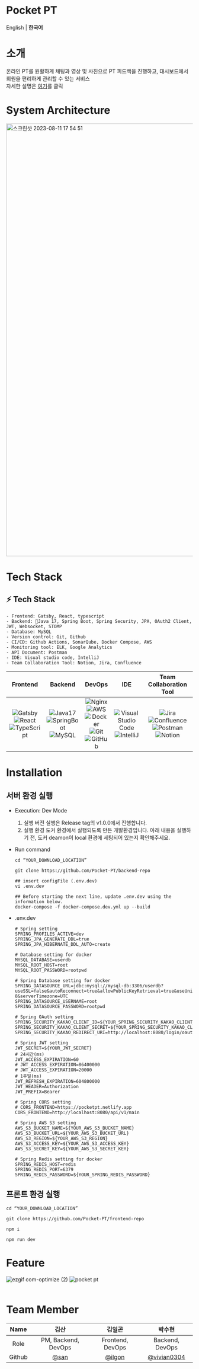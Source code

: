 # Pocket PT
English | **한국어**

# 소개

온라인 PT를 원활하게 
채팅과 영상 및 사진으로 PT 피드백을 진행하고, 대시보드에서 회원을 편리하게 관리할 수 있는 서비스<br>
자세한 설명은 <a href="https://github.com/Pocket-PT/.github/blob/main/profile/POCKET%20PT_compressed.pdf">여기</a>를 클릭


# System Architecture
<img width="1168" alt="스크린샷 2023-08-11 17 54 51" src="https://github.com/Pocket-PT/.github/assets/59956020/9317fcf2-53ad-4735-8e56-56fc49c77c56">



# Tech Stack
## **:zap: Tech Stack**
```
- Frontend: Gatsby, React, typescript
- Backend: Java 17, Spring Boot, Spring Security, JPA, OAuth2 Client, JWT, Websocket, STOMP
- Database: MySQL
- Version control: Git, Github
- CI/CD: Github Actions, SonarQube, Docker Compose, AWS
- Monitoring tool: ELK, Google Analytics
- API Document: Postman
- IDE: Visual studio code, IntelliJ
- Team Collaboration Tool: Notion, Jira, Confluence
```
|Frontend|Backend|DevOps|IDE|Team Collaboration Tool|
|:------:|:------:|:----:|:---:|:---:|
|![Gatsby](https://img.shields.io/badge/gatsby-663399?style=for-the-badge&logo=gatsby&logoColor=black)<br>![React](https://img.shields.io/badge/react-%2320232a.svg?style=for-the-badge&logo=react&logoColor=%2361DAFB)<br>![TypeScript](https://img.shields.io/badge/typescript-3178C6?style=for-the-badge&logo=typescript&logoColor=black)|![Java17](https://img.shields.io/badge/java-orange.svg?style=for-the-badge&logo=java&logoColor=white)<br>![SpringBoot](https://img.shields.io/badge/SpringBoot-6DB33F.svg?style=for-the-badge&logo=SpringBoot&logoColor=white)<br>![MySQL](https://img.shields.io/badge/MySQL-4479A1.svg?style=for-the-badge&logo=MySQL&logoColor=white)<br>|![Nginx](https://img.shields.io/badge/nginx-%23009639.svg?style=for-the-badge&logo=nginx&logoColor=white)<br>![AWS](https://img.shields.io/badge/AWS-%23FF9900.svg?style=for-the-badge&logo=amazon-aws&logoColor=white)<br>![Docker](https://img.shields.io/badge/docker-%230db7ed.svg?style=for-the-badge&logo=docker&logoColor=white)<br>![Git](https://img.shields.io/badge/git-%23F05033.svg?style=for-the-badge&logo=git&logoColor=white)<br>![GitHub](https://img.shields.io/badge/github-%23121011.svg?style=for-the-badge&logo=github&logoColor=white)<br>|![Visual Studio Code](https://img.shields.io/badge/VisualStudioCode-0078d7.svg?style=for-the-badge&logo=visual-studio-code&logoColor=white)<br>![IntelliJ](https://img.shields.io/badge/IntelliJ-000000.svg?style=for-the-badge&logo=intellij-idea&logoColor=white)<br>|![Jira](https://img.shields.io/badge/Jira-0052CC.svg?style=for-the-badge&logo=jira&logoColor=white)<br>![Confluence](https://img.shields.io/badge/Confluence-172B4D.svg?style=for-the-badge&logo=confluence&logoColor=white)<br>![Postman](https://img.shields.io/badge/Postman-FF6C37?style=for-the-badge&logo=Postman&logoColor=white)<br>![Notion](https://img.shields.io/badge/Notion-%23000000.svg?style=for-the-badge&logo=notion&logoColor=white)

# Installation
## 서버 환경 실행
  - Execution: Dev Mode
    1. 실행 버전
      실행은 Release tag의 v1.0.0에서 진행합니다.
    2. 실행 환경
      도커 환경에서 실행되도록 만든 개발환경입니다.
      아래 내용을 실행하기 전, 도커 deamon이 local 환경에 세팅되어 있는지 확인해주세요.

  - Run command
    ```
    cd “YOUR_DOWNLOAD_LOCATION”
    
    git clone https://github.com/Pocket-PT/backend-repo
    
    ## insert configFile (.env.dev)
    vi .env.dev
    
    ## Before starting the next line, update .env.dev using the information below.
    docker-compose -f docker-compose.dev.yml up --build
    
    ```

  - .env.dev
    ```
    # Spring setting
    SPRING_PROFILES_ACTIVE=dev
    SPRING_JPA_GENERATE_DDL=true
    SPRING_JPA_HIBERNATE_DDL_AUTO=create
    
    # Database setting for docker
    MYSQL_DATABASE=userdb
    MYSQL_ROOT_HOST=root
    MYSQL_ROOT_PASSWORD=rootpwd
    
    # Spring Database setting for docker
    SPRING_DATASOURCE_URL=jdbc:mysql://mysql-db:3306/userdb?useSSL=false&autoReconnect=true&allowPublicKeyRetrieval=true&useUnicode=true&characterEncoding=UTF-8&serverTimezone=UTC
    SPRING_DATASOURCE_USERNAME=root
    SPRING_DATASOURCE_PASSWORD=rootpwd
    
    # Spring OAuth setting
    SPRING_SECURITY_KAKAO_CLIENT_ID=${YOUR_SPRING_SECURITY_KAKAO_CLIENT_ID}
    SPRING_SECURITY_KAKAO_CLIENT_SECRET=${YOUR_SPRING_SECURITY_KAKAO_CLIENT_SECRET}
    SPRING_SECURITY_KAKAO_REDIRECT_URI=http://localhost:8080/login/oauth2/code/kakao
    
    # Spring JWT setting
    JWT_SECRET=${YOUR_JWT_SECRET}
    # 24시간(ms)
    JWT_ACCESS_EXPIRATION=60
    # JWT_ACCESS_EXPIRATION=86400000
    # JWT_ACCESS_EXPIRATION=20000
    # 1주일(ms)
    JWT_REFRESH_EXPIRATION=604800000
    JWT_HEADER=Authorization
    JWT_PREFIX=Bearer
    
    # Spring CORS setting
    # CORS_FRONTEND=https://pocketpt.netlify.app
    CORS_FRONTEND=http://localhost:8080/api/v1/main
    
    # Spring AWS S3 setting
    AWS_S3_BUCKET_NAME=${YOUR_AWS_S3_BUCKET_NAME}
    AWS_S3_BUCKET_URL=${YOUR_AWS_S3_BUCKET_URL}
    AWS_S3_REGION=${YOUR_AWS_S3_REGION}
    AWS_S3_ACCESS_KEY=${YOUR_AWS_S3_ACCESS_KEY}
    AWS_S3_SECRET_KEY=${YOUR_AWS_S3_SECRET_KEY}
    
    # Spring Redis setting for docker
    SPRING_REDIS_HOST=redis
    SPRING_REDIS_PORT=6379
    SPRING_REDIS_PASSWORD=${YOUR_SPRING_REDIS_PASSWORD}
    
    ```

## 프론트 환경 실행
  ```
  cd “YOUR_DOWNLOAD_LOCATION”

  git clone https://github.com/Pocket-PT/frontend-repo
  
  npm i

  npm run dev
  ```


# Feature
![ezgif com-optimize (2)](https://github.com/Pocket-PT/.github/assets/59956020/14e2b733-c260-402c-9659-710f13d3ad5b)
![pocket pt](https://github.com/Pocket-PT/.github/assets/59956020/ea831869-3886-4e60-8a6d-129f957eb22d)
<br><br>

# Team Member

|Name|김산|김일곤|박수현|
|:---:|:---:|:---:|:---:|
| Role    |   PM, Backend, DevOps   |    Frontend, DevOps     | Backend, DevOps |
| Github  | [@san](https://github.com/kimtks456) | [@ilgon](https://github.com/ilgon0110) | [@vivian0304](https://github.com/vivian0304) |
